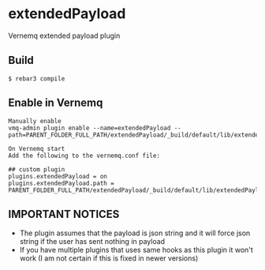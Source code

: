 extendedPayload
=====

Vernemq extended payload plugin

Build
-----

    $ rebar3 compile

Enable in Vernemq
-----

    Manually enable
    vmq-admin plugin enable --name=extendedPayload --path=PARENT_FOLDER_FULL_PATH/extendedPayload/_build/default/lib/extendedPayload
    
    On Vernemq start
    Add the following to the vernemq.conf file:
  
    ## custom plugin
    plugins.extendedPayload = on
    plugins.extendedPayload.path = PARENT_FOLDER_FULL_PATH/extendedPayload/_build/default/lib/extendedPayload
    
IMPORTANT NOTICES
-----

  - The plugin assumes that the payload is json string and it will force json string if the user has sent nothing in payload
  - If you have multiple plugins that uses same hooks as this plugin it won't work (I am not certain if this is fixed in newer versions)
